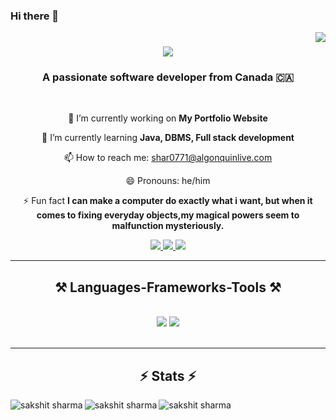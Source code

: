 ### Hi there 👋
<img align="right" src="https://visitor-badge.laobi.icu/badge?page_id=sakshit2004.sakshit2004" />

<h1 align="center">
    <img src="https://readme-typing-svg.herokuapp.com/?font=Righteous&size=35&center=true&vCenter=true&width=500&height=70&duration=3000&lines=Hi+There!+👋;+I'm+Sakshit+Sharma!;" />
</h1>

<h3 align="center">A passionate software developer from Canada 🇨🇦</h3>

<br/>

<div align="center">



🔭 I’m currently working on **My Portfolio Website**
 
🌱 I’m currently learning **Java, DBMS, Full stack development**
 
📫 How to reach me: shar0771@algonquinlive.com

😄 Pronouns: he/him
 
⚡ Fun fact **I can make a computer do exactly what i want, but when it comes to fixing everyday objects,my magical powers seem to malfunction mysteriously.**

 </div>
 
<div align="center"> 
  <a href="mailto:sakshit2004@gmail.com">
    <img src="https://img.shields.io/badge/Gmail-333333?style=for-the-badge&logo=gmail&logoColor=red" />
  </a>
  <a href="https://www.linkedin.com/in/sakshitsharma/" target="_blank">
    <img src="https://img.shields.io/badge/LinkedIn-0077B5?style=for-the-badge&logo=linkedin&logoColor=white" target="_blank" />
  </a>
  <a href="" target="_blank">
     <img src="https://img.shields.io/badge/Portfolio-FF5722?style=for-the-badge&logo=todoist&logoColor=white" target="_blank" /> <!-- sqlite, safari, google-chrome are other good icon options -->
  </a>
</div>

 <hr/>
 
<h2 align="center">⚒️ Languages-Frameworks-Tools ⚒️</h2>
<br/>
<div align="center">
    <img src="https://skillicons.dev/icons?i=react,html,css,php,vscode,github,git" />
    <img src="https://skillicons.dev/icons?i=nodejs,javascript,typescript,mongodb,java,mysql,linux" /><br>
</div>

<br/>
<hr/>
<h2 align="center">⚡ Stats ⚡</h2>
<p><img align="left" src="https://github-readme-stats.vercel.app/api/top-langs?username=sakshit2004&show_icons=true&locale=en&layout=compact&theme=tokyonight" alt="sakshit sharma" /></p>

<p><img align="left" src="https://github-readme-stats.vercel.app/api?username=sakshit2004&show_icons=true&locale=en&theme=tokyonight" alt="sakshit sharma" /></p>

<p><img align="left" src="https://github-readme-streak-stats.herokuapp.com/?user=sakshit2004&&theme=tokyonight" alt="sakshit sharma" /></p>

